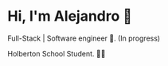


# Hi, I'm Alejandro :chicken:

Full-Stack | Software engineer :robot:. (In progress)

Holberton School Student. :man_technologist:
